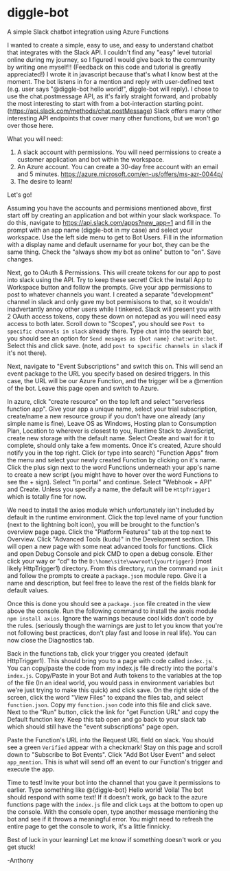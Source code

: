 # diggle-bot

A simple Slack chatbot integration using Azure Functions


I wanted to create a simple, easy to use, and easy to understand chatbot that integrates with the Slack API. I couldn't find any "easy" level tutorial online during my journey, so I figured I would give back to the community by writing one myself!! (Feedback on this code and tutorial is greatly appreciated!) I wrote it in javascript because that's what I know best at the moment. The bot listens in for a mention and reply with user-defined text (e.g. user says "@diggle-bot hello world!", diggle-bot will reply). I chose to use the chat.postmessage API, as it's fairly straight forward, and probably the most interesting to start with from a bot-interaction starting point. (https://api.slack.com/methods/chat.postMessage) Slack offers many other interesting API endpoints that cover many other functions, but we won't go over those here. 


What you will need:
1) A slack account with permissions. You will need permissions to create a customer application and bot within the workspace. 
2) An Azure account. You can create a 30-day free account with an email and 5 minutes. https://azure.microsoft.com/en-us/offers/ms-azr-0044p/
3) The desire to learn!



Let's go!

Assuming you have the accounts and permisions mentioned above, first start off by creating an application and bot within your slack workspace. To do this, navigate to https://api.slack.com/apps?new_app=1 and fill in the prompt with an app name (diggle-bot in my case) and select your workspace. Use the left side menu to get to Bot Users. Fill in the information with a display name and default username for your bot, they can be the same thing. Check the "always show my bot as online" button to "on". Save changes.  

Next, go to OAuth & Permissions. This will create tokens for our app to post into slack using the API. Try to keep these secret! Click the Install App to Workspace button and follow the prompts. Give your app permissions to post to whatever channels you want. I created a separate "development" channel in slack and only gave my bot permisisons to that, so it wouldn't inadvertantly annoy other users while I tinkered. Slack will present you with 2 OAuth access tokens, copy these down on notepad as you will need easy access to both later. Scroll down to "Scopes", you should see `Post to specific channels in slack` already there. Type `chat` into the search bar, you should see an option for `Send mesages as {bot name} chat:write:bot`. Select this and click save. (note, add `post to specific channels in slack` if it's not there). 

Next, navigate to "Event Subscriptions" and switch this on. This will send an event package to the URL you specify based on desired triggers. In this case, the URL will be our Azure Function, and the trigger will be a @mention of the bot. Leave this page open and switch to Azure. 

In azure, click "create resource" on the top left and select "serverless function app". Give your app a unique name, select your trial subscription, create/name a new resource group if you don't have one already (any simple name is fine), Leave OS as Windows, Hosting plan to Consumption Plan, Location to wherever is closest to you, Runtime Stack to JavaScript, create new storage with the default name. Select Create and wait for it to complete, should only take a few moments. Once it's created, Azure should notify you in the top right. Click (or type into search) "Function Apps" from the menu and select your newly created Function by clicking on it's name. Click the plus sign next to the word Functions underneath your app's name to create a new script (you might have to hover over the word Functions to see the + sign). Select "In portal" and continue. Select "Webhook + API" and Create. Unless you specify a name, the default will be `HttpTrigger1` which is totally fine for now. 

We need to install the axios module which unfortunately isn't included by default in the runtime environment. Click the top level name of your function (next to the lightning bolt icon), you will be brought to the function's overview page page. Click the "Platform Features" tab at the top next to Overview. Click "Advanced Tools (kudu)" in the Development section. This will open a new page with some neat advanced tools for functions. Click and open Debug Console and pick CMD to open a debug console. Either click your way or "cd" to the `D:\home\site\wwwroot\{yourtrigger}` (most likely HttpTrigger1) directory. From this directory, run the command `npm init` and follow the prompts to create a `package.json` module repo. Give it a name and description, but feel free to leave the rest of the fields blank for default values. 

Once this is done you should see a `package.json` file created in the view above the console. Run the following command to install the axois module `npm install axios`. Ignore the warnings because cool kids don't code by the rules. (seriously though the warnings are just to let you know that you're not following best practices, don't play fast and loose in real life). You can now close the Diagnostics tab. 

Back in the functions tab, click your trigger you created (default HttpTrigger1). This should bring you to a page with code called `index.js`. You can copy/paste the code from my index.js file directly into the portal's `index.js`. Copy/Paste in your Bot and Auth tokens to the variables at the top of the file (In an ideal world, you would pass in environment variables but we're just trying to make this quick) and click save. On the right side of the screen, click the word "View Files" to expand the files tab, and select `function.json`. Copy my `function.json` code into this file and click save. Next to the "Run" button, click the link for "get Function URL" and copy the Default function key. Keep this tab open and go back to your slack tab which should still have the "event subscriptions" page open.

Paste the Function's URL into the Request URL field on slack. You should see a green `Verified` appear with a checkmark! Stay on this page and scroll down to "Subscribe to Bot Events". Click "Add Bot User Event" and select `app_mention`. This is what will send off an event to our Function's trigger and execute the app. 

Time to test! Invite your bot into the channel that you gave it permissions to earlier. Type something like @{diggle-bot} Hello world! Voila! The bot should respond with some text! If it doesn't work, go back to the azure functions page with the `index.js` file and click `Logs` at the bottom to open up the console. With the console open, type another message mentioning the bot and see if it throws a meaningful error. You might need to refresh the entire page to get the console to work, it's a little finnicky.

Best of luck in your learning! Let me know if something doesn't work or you get stuck!

-Anthony
